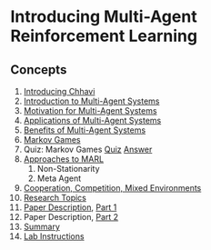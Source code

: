 # Introducing Multi-Agent Reinforcement Learning

## Concepts

1. [Introducing Chhavi](https://www.youtube.com/watch?time_continue=3&v=imuw8tOMed4)
1. [Introduction to Multi-Agent Systems](https://www.youtube.com/watch?v=ra-w63kzq6I)
1. [Motivation for Multi-Agent Systems](https://www.youtube.com/watch?v=i_s22qgQYL4)
1. [Applications of Multi-Agent Systems](https://www.youtube.com/watch?v=fw0G_gSDm6Q)
1. [Benefits of Multi-Agent Systems](https://www.youtube.com/watch?time_continue=16&v=NXDv9cEZTaw)
1. [Markov Games](https://www.youtube.com/watch?v=Y9qq4Jqnwls)
1. Quiz: Markov Games [Quiz](images/Quiz1.png) [Answer](images/Quiz1_ans.png)
1. [Approaches to MARL](https://www.youtube.com/watch?time_continue=104&v=uKV9AJykin0)
	1. Non-Stationarity
	1. Meta Agent 
1. [Cooperation, Competition, Mixed Environments](https://www.youtube.com/watch?time_continue=1&v=vx6PIH5_oFg)
1. [Research Topics](https://www.youtube.com/watch?time_continue=3&v=nRKrQamUISs)
1. [Paper Description](https://papers.nips.cc/paper/7217-multi-agent-actor-critic-for-mixed-cooperative-competitive-environments.pdf), [Part 1](https://www.youtube.com/watch?v=Ks9-TeCg3Fs)
1. Paper Description, [Part 2](https://www.youtube.com/watch?v=4hFAhtLJR5U)
1. [Summary](https://www.youtube.com/watch?v=yGPHGYHqjq8)
1. [Lab Instructions](lab_instruction.md)